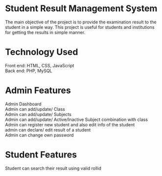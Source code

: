 #  Student Result Management System

The main objective of the project is to provide the examination result to the student in a simple way.
This project is useful for students and institutions for getting the results in simple manner.

# Technology Used

Front end: HTML, CSS, JavaScript <br/>
Back end: PHP, MySQL

# Admin Features

Admin Dashboard <br/>
Admin can add/update/ Class <br/>
Admin can add/update/ Subjects  <br/>
Admin can add/update/ Active/Inactive Subject combination with class  <br/>
Admin can register new student and also edit info of the student  <br/>
admin can declare/ edit  result of a student  <br/>
Admin can change own password

# Student Features

Student can search their result using valid rollid
